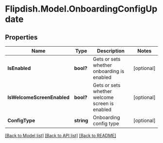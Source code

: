 # Flipdish.Model.OnboardingConfigUpdate
## Properties

Name | Type | Description | Notes
------------ | ------------- | ------------- | -------------
**IsEnabled** | **bool?** | Gets or sets whether onboarding is enabled | [optional] 
**IsWelcomeScreenEnabled** | **bool?** | Gets or sets whether welcome screen is enabled | [optional] 
**ConfigType** | **string** | Onboarding config type | [optional] 

[[Back to Model list]](../README.md#documentation-for-models) [[Back to API list]](../README.md#documentation-for-api-endpoints) [[Back to README]](../README.md)

